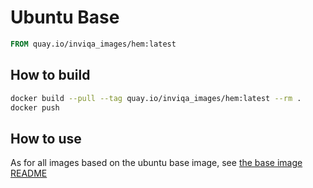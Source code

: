 # Ubuntu Base

```Dockerfile
FROM quay.io/inviqa_images/hem:latest
```

## How to build
```bash
docker build --pull --tag quay.io/inviqa_images/hem:latest --rm .
docker push
```

## How to use

As for all images based on the ubuntu base image, see
[the base image README](../../ubuntu/16.04/README.md)

